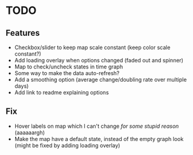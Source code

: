 # TODO

## Features

- Checkbox/slider to keep map scale constant (keep color scale constant?)
- Add loading overlay when options changed (faded out and spinner)
- Map to check/uncheck states in time graph
- Some way to make the data auto-refresh?
- Add a smoothing option (average change/doubling rate over multiple days)
- Add link to readme explaining options

## Fix

- Hover labels on map which I can't change *for some stupid reason* (aaaaaargh)
- Make the map have a default state, instead of the empty graph look (might be fixed by adding loading overlay)